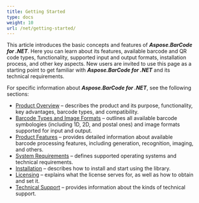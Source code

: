```yaml
---
title: Getting Started
type: docs
weight: 10
url: /net/getting-started/
---
```

This article introduces the basic concepts and features of ***Aspose.BarCode for .NET***. Here you can learn about its features, available barcode and QR code types, functionality, supported input and output formats, installation process, and other key aspects. New users are invited to use this page as a starting point to get familiar with ***Aspose.BarCode for .NET*** and its technical requirements.   

For specific information about ***Aspose.BarCode for .NET***, see the following sections:
- [Product Overview](/barcode/net/product-overview/)  – describes the product and its purpose, functionality, key advantages, barcode types, and compatibility.
- [Barcode Types and Image Formats](/barcode/net/barcode-types-and-image-formats/)  – outlines all available barcode symbologies (including 1D, 2D, and postal ones) and image formats supported for input and output. 
- [Product Features](/barcode/net/product-features/)  – provides detailed information about available barcode processing features, including generation, recognition, imaging, and others.
- [System Requirements](/barcode/net/system-requirements/) – defines supported operating systems and technical requirements. 
- [Installation](/barcode/net/installation/) – describes how to install and start using the library. 
- [Licensing](/barcode/net/licensing/) – explains what the license serves for, as well as how to obtain and set it. 
- [Technical Support](/barcode/net/technical-support/) – provides information about the kinds of technical support.

